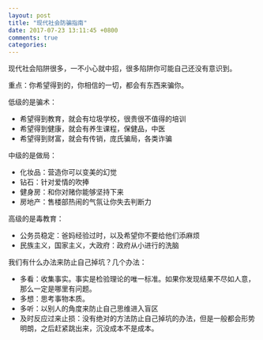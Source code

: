 ```yaml
---
layout: post
title: "现代社会防骗指南"
date: 2017-07-23 13:11:45 +0800
comments: true
categories: 
---
```


现代社会陷阱很多，一不小心就中招，很多陷阱你可能自己还没有意识到。

重点：你希望得到的，你相信的一切，都会有东西来骗你。

低级的是骗术：

- 希望得到教育，就会有垃圾学校，很贵很不值得的培训
- 希望得到健康，就会有养生课程，保健品，中医
- 希望得到财富，就会有传销，庞氏骗局，各类诈骗

中级的是做局：

- 化妆品：营造你可以变美的幻觉
- 钻石：针对爱情的吹捧
- 健身房：和你对赌你能够坚持下来
- 房地产：售楼部热闹的气氛让你失去判断力

高级的是毒教育：

- 公务员稳定：爸妈经验过时，以及希望你不要给他们添麻烦
- 民族主义，国家主义，大政府：政府从小进行的洗脑

我们有什么办法来防止自己掉坑？几个办法：

- 多看：收集事实。事实是检验理论的唯一标准。如果你发现结果不尽如人意，那么一定是哪里有问题。
- 多想：思考事物本质。
- 多听：以别人的角度来防止自己思维进入盲区
- 及时反应过来止损：没有绝对的方法防止自己掉坑的办法，但是一般都会形势明朗，之后赶紧跳出来，沉没成本不是成本。

